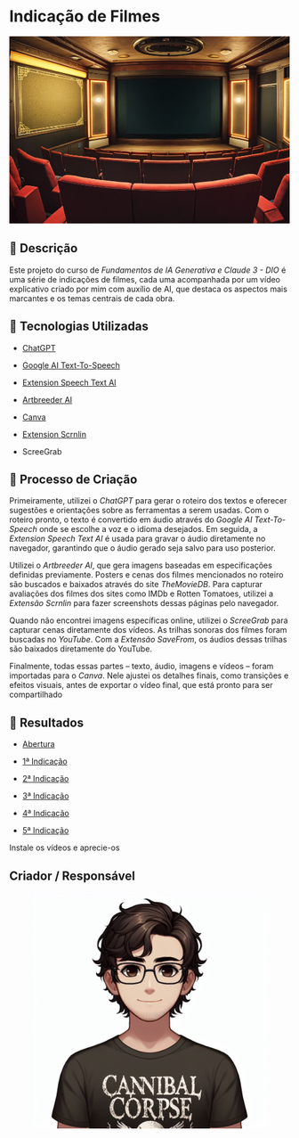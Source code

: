 # Indicação de Filmes
![Cinema](./Arquivos%20Usados/readme/Sala%20de%20Cinema.jpeg)

## 📒 Descrição
Este projeto do curso de *Fundamentos de IA Generativa e Claude 3 - DIO* é uma série de indicações de filmes, cada uma acompanhada por um vídeo explicativo criado por mim com auxílio de AI, que destaca os aspectos mais marcantes e os temas centrais de cada obra.

## 🤖 Tecnologias Utilizadas
- <a href="#https://chatgpt.com/">ChatGPT</a>

- <a href="#https://cloud.google.com/text-to-speech/?hl=pt_br">Google AI Text-To-Speech</a>

- <a href="#https://chromewebstore.google.com/detail/speechtextai-record-captu/pjomkoghmkhnipjjlcgoncjlonoleckj">Extension Speech Text AI</a>

- <a href="#https://www.artbreeder.com/create">Artbreeder AI</a>

- <a href="#https://www.canva.com/">Canva</a>

- <a href="#https://chromewebstore.google.com/detail/captura-de-tela-e-gravado/ijejnggjjphlenbhmjhhgcdpehhacaal">Extension Scrnlin</a>

- ScreeGrab

## 🧐 Processo de Criação
Primeiramente, utilizei o *ChatGPT* para gerar o roteiro dos textos e oferecer sugestões e orientações sobre as ferramentas a serem usadas. Com o roteiro pronto, o texto é convertido em áudio através do *Google AI Text-To-Speech* onde se escolhe a voz e o idioma desejados. Em seguida, a *Extension Speech Text AI* é usada para gravar o áudio diretamente no navegador, garantindo que o áudio gerado seja salvo para uso posterior.

Utilizei o *Artbreeder AI*, que gera imagens baseadas em especificações definidas previamente. Posters e cenas dos filmes mencionados no roteiro são buscados e baixados através do site *TheMovieDB*. Para capturar avaliações dos filmes dos sites como IMDb e Rotten Tomatoes, utilizei a *Extensão Scrnlin* para fazer screenshots dessas páginas pelo navegador.

Quando não encontrei imagens específicas online, utilizei o *ScreeGrab* para capturar cenas diretamente dos vídeos. As trilhas sonoras dos filmes foram buscadas no *YouTube*. Com a *Extensão SaveFrom*, os áudios dessas trilhas são baixados diretamente do YouTube.

Finalmente, todas essas partes – texto, áudio, imagens e vídeos – foram importadas para o *Canva*. Nele ajustei os detalhes finais, como transições e efeitos visuais, antes de exportar o vídeo final, que está pronto para ser compartilhado

## 🚀 Resultados
- <a href="./0 - Abertura/Abertura.mp4">Abertura</a>

- <a href="./1 - Primeira Indicação/O Labirinto do Fauno (2006).mp4">1ª Indicação</a> 

- <a href="./2 - Segunda Indicação/O Fabuloso Destino de Amélie Poulain (2001).mp4">2ª Indicação</a>

- <a href="./3 - Terceira Indicação/Janela Indiscreta (1954).mp4">3ª Indicação</a>

- <a href="./4 - Quarta Indicação/A Felicidade não se Compra (1946).mp4">4ª Indicação</a>

- <a href="./5 - Quinta Indicação/Só Resta uma Lágrima (1946).mp4">5ª Indicação</a>

Instale os vídeos e aprecie-os 
## Criador / Responsável
<figure>
    <img src="./Arquivos Usados/readme/Rafael(2)(COPILOT).jpeg">
</figure>
